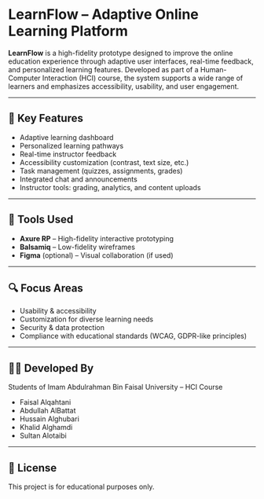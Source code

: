 # LearnFlow – Adaptive Online Learning Platform

**LearnFlow** is a high-fidelity prototype designed to improve the online education experience through adaptive user interfaces, real-time feedback, and personalized learning features. Developed as part of a Human-Computer Interaction (HCI) course, the system supports a wide range of learners and emphasizes accessibility, usability, and user engagement.

---

## 📌 Key Features

- Adaptive learning dashboard  
- Personalized learning pathways  
- Real-time instructor feedback  
- Accessibility customization (contrast, text size, etc.)  
- Task management (quizzes, assignments, grades)  
- Integrated chat and announcements  
- Instructor tools: grading, analytics, and content uploads

---

## 🧰 Tools Used

- **Axure RP** – High-fidelity interactive prototyping  
- **Balsamiq** – Low-fidelity wireframes  
- **Figma** (optional) – Visual collaboration (if used)

---

## 🔍 Focus Areas

- Usability & accessibility  
- Customization for diverse learning needs  
- Security & data protection  
- Compliance with educational standards (WCAG, GDPR-like principles)


---

## 👨‍💻 Developed By

Students of Imam Abdulrahman Bin Faisal University – HCI Course  
- Faisal Alqahtani 
- Abdullah AlBattat  
- Hussain Alghubari   
- Khalid Alghamdi  
- Sultan Alotaibi

---

## 📜 License

This project is for educational purposes only.
